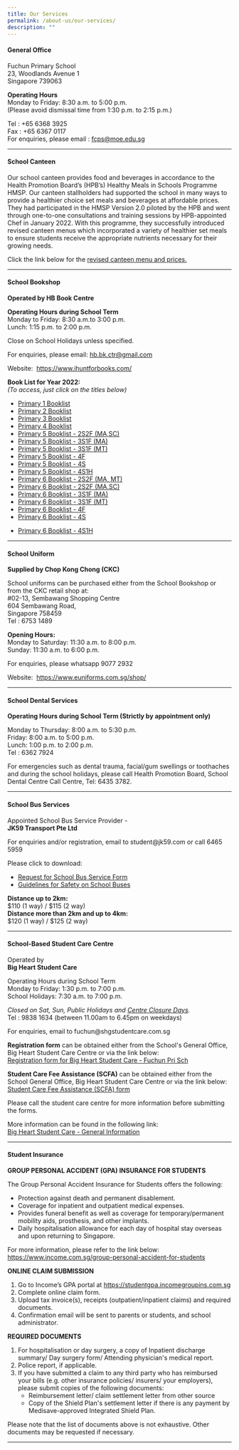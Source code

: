 ```yaml
---
title: Our Services
permalink: /about-us/our-services/
description: ""
---
```

<h4><strong>General Office</strong></h4>
<p dir="ltr">Fuchun Primary School<br />23, Woodlands Avenue 1<br />Singapore 739063</p>
<p dir="ltr"><strong>Operating Hours<br /></strong>Monday to Friday: 8:30 a.m. to 5:00 p.m.<br />(Please avoid dismissal time from 1:30 p.m. to 2:15 p.m.)</p>
<p dir="ltr">Tel : +65 6368 3925<br />Fax : +65 6367 0117<br />For enquiries, please email : <a href="mailto:fcps@moe.edu.sg">fcps@moe.edu.sg</a></p>
<hr />
<h4><strong>School Canteen</strong></h4>
<p>Our school canteen provides food and beverages in accordance to the Health Promotion Board&rsquo;s (HPB&rsquo;s) Healthy Meals in Schools Programme HMSP. Our canteen stallholders had supported the school in many ways to provide a healthier choice set meals and beverages at affordable prices. They had participated in the HMSP Version 2.0 piloted by the HPB and went through one-to-one consultations and training sessions by HPB-appointed Chef in January 2022. With this programme, they successfully introduced revised canteen menus which incorporated a variety of healthier set meals to ensure students receive the appropriate nutrients necessary for their growing needs.</p>
<p>Click the link below for the&nbsp;<a href="/files/FCP%20Canteen%20Price%20List%202022_1.pdf" target="">revised canteen menu and prices.</a></p>
<hr />
<h4><strong>School Bookshop</strong></h4>
<p dir="ltr"><strong>Operated by HB Book Centre</strong></p>
<p dir="ltr"><strong>Operating Hours during School Term <br /></strong>Monday to Friday: 8:30 a.m.to 3:00 p.m.<br />Lunch: 1:15 p.m. to 2:00 p.m.</p>
<p dir="ltr">Close on School Holidays unless specified.</p>
<p dir="ltr">For enquiries, please email: <a href="mailto:hb.bk.ctr@gmail.com" target="_blank" rel="noopener">hb.bk.ctr@gmail.com</a></p>
Website:&nbsp;&nbsp;<a href="https://www.ihuntforbooks.com/" target="">https://www.ihuntforbooks.com/</a>
<p dir="ltr"><strong>Book List for Year 2022: <br /></strong><em>(To access, just click on the titles below) </em></p>
<ul>
<li dir="ltr"><a href="/files/FC%20Booklist%202022%20-%20P1.pdf" target="_blank" rel="noopener">Primary 1 Booklist</a></li>
<li dir="ltr"><a href="/files/FC%20Booklist%202022%20-%20P2.pdf" target="_blank" rel="noopener">Primary 2 Booklist</a></li>
<li dir="ltr"><a href="/files/FC%20Booklist%202022%20-%20P3.pdf" target="_blank" rel="noopener">Primary 3 Booklist</a></li>
<li dir="ltr"><a href="/files/FC%20Booklist%202022%20-%20P4.pdf" target="_blank" rel="noopener">Primary 4 Booklist</a></li>
<li dir="ltr"><a href="/files/FC%20Booklist%202022%20-%20P5%202S2FMASC.pdf" target="_blank" rel="noopener">Primary 5 Booklist - 2S2F (MA,SC)</a></li>
<li dir="ltr"><a href="/files/FC%20Booklist%202022%20-%20P5%203S1FMA.pdf" target="_blank" rel="noopener">Primary 5 Booklist - 3S1F (MA)</a></li>
<li dir="ltr"><a href="/files/FC%20Booklist%202022%20-%20P5%203S1FMT.pdf" target="_blank" rel="noopener">Primary 5 Booklist - 3S1F (MT)</a></li>
<li dir="ltr"><a href="/files/FC%20Booklist%202022%20-%20P5%204F.pdf" target="_blank" rel="noopener">Primary 5 Booklist - 4F</a></li>
<li dir="ltr"><a href="/files/FC%20Booklist%202022%20-%20P5%204S.pdf" target="_blank" rel="noopener">Primary 5 Booklist - 4S</a></li>
<li dir="ltr"><a href="/files/FC%20Booklist%202022%20-%20P5%204S1H.pdf" target="_blank" rel="noopener">Primary 5 Booklist - 4S1H</a></li>
<li dir="ltr"><a href="/files/FC%20Booklist%202022%20-%20P6%202S2FMAMT.pdf" target="_blank" rel="noopener">Primary 6 Booklist - 2S2F (MA, MT)</a></li>
<li dir="ltr"><a href="/files/FC%20Booklist%202022%20-%20P6%202S2FMASC.pdf" target="_blank" rel="noopener">Primary 6 Booklist - 2S2F (MA,SC)</a></li>
<li dir="ltr"><a href="/files/FC%20Booklist%202022%20-%20P6%203S1FMA.pdf" target="_blank" rel="noopener">Primary 6 Booklist - 3S1F (MA)</a></li>
<li dir="ltr"><a href="/files/FC%20Booklist%202022%20-%20P6%203S1FMT.pdf" target="_blank" rel="noopener">Primary 6 Booklist - 3S1F (MT)</a></li>
<li dir="ltr"><a href="/files/FC%20Booklist%202022%20-%20P6%204F.pdf" target="_blank" rel="noopener">Primary 6 Booklist - 4F</a></li>
<li dir="ltr"><a href="/files/FC%20Booklist%202022%20-%20P6%204S.pdf" target="_blank" rel="noopener">Primary 6 Booklist - 4S</a></li>
<li dir="ltr">
<p dir="ltr"><a href="/files/FC%20Booklist%202022%20-%20P6%204S1H.pdf" target="_blank" rel="noopener">Primary 6 Booklist - 4S1H</a></p>
</li>
</ul>
<hr>
<h4><strong>School Uniform</strong></h4>
<p dir="ltr"><strong>Supplied by Chop Kong Chong (CKC)</strong></p>
<p dir="ltr">School uniforms can be purchased either from the School Bookshop or from the CKC retail shop at:<br />#02-13, Sembawang Shopping Centre<br />604 Sembawang Road,<br />Singapore 758459<br />Tel : 6753 1489</p>
<p dir="ltr"><strong>Opening Hours: <br /></strong>Monday to Saturday: 11:30 a.m. to 8:00 p.m.<br />Sunday: 11:30 a.m. to 6:00 p.m.</p>
<p dir="ltr">For enquiries, please whatsapp 9077 2932</p>
<p>Website: &nbsp;<a href="https://www.euniforms.com.sg/shop/" target="">https://www.euniforms.com.sg/shop/</a></p>
<hr />
<h4><strong>School Dental Services</strong></h4>
<p dir="ltr"><strong>Operating Hours during School Term (Strictly by appointment only)</strong></p>
<p dir="ltr">Monday to Thursday: 8:00 a.m. to 5:30 p.m.<br />Friday: 8:00 a.m. to 5:00 p.m.<br />Lunch: 1:00 p.m. to 2:00 p.m.<br />Tel : 6362 7924</p>
<p dir="ltr">For emergencies such as dental trauma, facial/gum swellings or toothaches and during the school holidays, please call Health Promotion Board, School Dental Centre Call Centre, Tel: 6435 3782.</p>
<hr />
<h4><strong>School Bus Services</strong></h4>
<p dir="ltr">Appointed School Bus Service Provider -<br /><strong>JK59 Transport Pte Ltd</strong></p>
<p dir="ltr">For enquiries and/or registration, email to student@jk59.com or call 6465 5959</p>
<p dir="ltr">Please click to download:</p>
<ul>
<li dir="ltr"><a href="/files/Request%20for%20School%20Bus%20Services_Fuchun%20Primary.pdf" target="_blank" rel="noopener">Request for School Bus Service Form</a></li>
<li dir="ltr"><a href="/files/Guidelines%20for%20Safety%20on%20School%20Buses%20updated%2029%20May%202020.pdf" target="_blank" rel="noopener">Guidelines for Safety on School Buses</a></li>
</ul>
<p dir="ltr"><strong>Distance up to 2km: <br /></strong>$110 (1 way) / $115 (2 way)<br /><strong>Distance more than 2km and up to 4km: <br /></strong>$120 (1 way) / $125 (2 way)</p>
<hr />
<h4><strong>School-Based Student Care Centre</strong></h4>
<p dir="ltr">Operated by<br /><strong>Big Heart Student Care</strong></p>
<p dir="ltr">Operating Hours during School Term<br />Monday to Friday: 1:30 p.m. to 7:00 p.m.<br />School Holidays: 7:30 a.m. to 7:00 p.m.</p>
<p dir="ltr"><em>Closed on Sat, Sun, Public Holidays and </em><a href="/files/Big%20Heart%20Centre%20Closure%20Days%202020%20-%20FC-%20updated%2020%20Jan%202020.pdf" target="_blank" rel="noopener"><em>Centre Closure Days</em></a><em>.<br /></em>Tel : 9838 1634 (between 11.00am to 6.45pm on weekdays)</p>
<p dir="ltr">For enquiries, email to fuchun@shgstudentcare.com.sg</p>
<p dir="ltr"><strong>Registration form</strong> can be obtained either from the School's General Office, Big Heart Student Care Centre or via the link below:<br /><a href="/files/Registration%20Form%20for%20Big%20Heart%20Student%20Care.pdf" target="_blank" rel="noopener">Registration form for Big Heart Student Care - Fuchun Pri Sch</a></p>
<p dir="ltr"><strong>Student Care Fee Assistance (SCFA)</strong> can be obtained either from the School General Office, Big Heart Student Care Centre or via the link below:<br /><a href="/files/Student%20Care%20Fee%20Assistance%20SCFA%20form.pdf" target="_blank" rel="noopener">Student Care Fee Assistance (SCFA) form</a></p>
<p dir="ltr">Please call the student care centre for more information before submitting the forms.</p>
<p dir="ltr">More information can be found in the following link:<br /><a href="/files/Big%20Heart%20Student%20Care%20-%20Gemeral%20Information.pdf" target="_blank" rel="noopener">Big Heart Student Care - General Information</a></p>
<hr />
<h4><strong>Student Insurance</strong></h4>
<p><strong>GROUP PERSONAL ACCIDENT (GPA) INSURANCE FOR STUDENTS</strong></p>
<p dir="ltr">The Group Personal Accident Insurance for Students offers the following:</p>
<ul>
<li dir="ltr">Protection against death and permanent disablement.</li>
<li dir="ltr">Coverage for inpatient and outpatient medical expenses.</li>
<li dir="ltr">Provides funeral benefit as well as coverage for temporary/permanent mobility aids, prosthesis, and other implants.</li>
<li dir="ltr">Daily hospitalisation allowance for each day of hospital stay overseas and upon returning to Singapore.</li>
</ul>
<p dir="ltr">For more information, please refer to the link below:<br /><a href="https://www.google.com/url?q=https%3A%2F%2Fwww.income.com.sg%2Fgroup-personal-accident-for-students&amp;sa=D&amp;sntz=1&amp;usg=AOvVaw3Cw3XtNFsX-dOxyE2UAZB9" target="_blank" rel="noopener">https://www.income.com.sg/group-personal-accident-for-students</a></p>
<p><strong>ONLINE CLAIM SUBMISSION</strong></p>
<ol>
<li dir="ltr">Go to Income&rsquo;s GPA portal at <a href="https://www.google.com/url?q=https%3A%2F%2Fstudentgpa.incomegroupins.com.sg%2F&amp;sa=D&amp;sntz=1&amp;usg=AOvVaw3NF1x1NffD-LMwhas0ZKb_" target="_blank" rel="noopener">https://studentgpa.incomegroupins.com.sg</a></li>
<li dir="ltr">Complete online claim form.</li>
<li dir="ltr">Upload tax invoice(s), receipts (outpatient/inpatient claims) and required documents.</li>
<li dir="ltr">Confirmation email will be sent to parents or students, and school administrator.</li>
</ol>
<p><strong>REQUIRED DOCUMENTS</strong></p>
<ol>
<li dir="ltr">For hospitalisation or day surgery, a copy of Inpatient discharge summary/ Day surgery form/ Attending physician's medical report.</li>
<li dir="ltr">Police report, if applicable.</li>
<li dir="ltr">If you have submitted a claim to any third party who has reimbursed your bills (e.g. other insurance policies/ insurers/ your employers), please submit copies of the following documents:
<ul>
<li dir="ltr">Reimbursement letter/ claim settlement letter from other source</li>
<li dir="ltr">Copy of the Shield Plan's settlement letter if there is any payment by Medisave-approved Integrated Shield Plan.</li>
</ul>
</li>
</ol>
<p dir="ltr">Please note that the list of documents above is not exhaustive. Other documents may be requested if necessary.</p>
<hr>